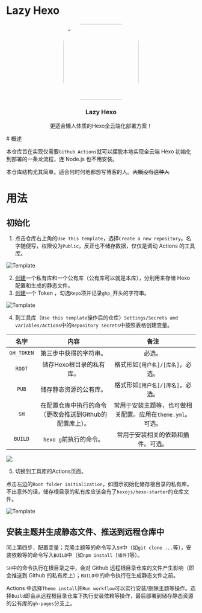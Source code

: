 # Lazy Hexo

<div align="center">
	<img src="https://gcore.jsdelivr.net/gh/2SH33P/LazyHexo/logo.jpg" width=200px style="border-radius: 25%">
	<h3>Lazy Hexo</h3>
	<p>更适合懒人体质的Hexo全云端化部署方案！</p>
</div>
# 概述

本仓库旨在实现仅需要`Github Actions`就可以摆脱本地实现全云端 Hexo 初始化到部署的一条龙流程，连 Node.js 也不用安装。

本仓库结构尤其简单。适合何时何地都想写博客的人。~~大概没有这种人~~

# 用法

## 初始化

 1. 点击仓库右上角的`Use this template`，选择`Create a new repository`。名字随便写，权限设为`Public`，反正也不储存数据，仅仅是调动 Actions 的工具库。
 
![Template](https://gcore.jsdelivr.net/gh/2SH33P/LazyHexo/imgs/1.png)

2. [创建](https://github.com/new)一个私有库和一个公有库（公有库可以就是本库），分别用来存储 Hexo 配置和生成的静态文件。
3. [创建](https://github.com/settings/tokens/new)一个 Token ，勾选`Repo`项并记录`ghp_`开头的字符串。

![Template](https://gcore.jsdelivr.net/gh/2SH33P/LazyHexo/imgs/3.png)

4. 到工具库（`Use this template`操作后的仓库）`Settings/Secrets amd variables/Actions`中的`Repository secrets`中按照表格创建变量。

|     名字     |               内容                |                 备注                  |
| :--------: | :-----------------------------: | :---------------------------------: |
| `GH_TOKEN` |           第三步中获得的字符串。           |                 必选。                 |
|   `ROOT`   |         储存Hexo根目录的私有库。          |        格式形如`[用户名]/[库名]`，必选。         |
|   `PUB`    |           储存静态资源的公有库。           |        格式形如`[用户名]/[库名]`，必选。         |
|    `SH`    | 在配置仓库中执行的命令（更改会推送到Github的配置库上）。 | 常用于安装主题等，也可做相关配置。应用在`theme.yml`。可选。 |
|  `BUILD`   |         `hexo g`前执行的命令。         |          常用于安装相关的依赖和插件。可选。          |

![](https://gcore.jsdelivr.net/gh/2SH33P/LazyHexo/imgs/2.png)

5. 切换到工具库的Actions页面。

点击左边的`Root folder initialization`，如图示初始化储存根目录的私有库。不出意外的话，储存根目录的私有库应该会有了`hexojs/hexo-starter`的仓库文件。

![Template](https://gcore.jsdelivr.net/gh/2SH33P/LazyHexo/imgs/4.png)

## 安装主题并生成静态文件、推送到远程仓库中

同上第四步，配置变量；克隆主题等的命令写入`SH`中（如`git clone ...`等），安装依赖等的命令写入`BUILD`中（如`npm install [插件]`等）。

`SH`中的命令执行在根目录之中，会对 Github 远程根目录仓库的文件产生影响（即会推送到 Github 的私有库上）；`BUILD`中的命令执行在生成静态文件之前。

Actions 中选择`Theme install`并`Run workflow`可以实行安装/删除主题等操作。选择`Build`即会从远程根目录仓库下执行安装依赖等操作，最后部署到储存静态资源的公有库的`gh-pages`分支上。
